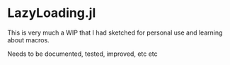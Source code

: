 # LazyLoading.jl

This is very much a WIP that I had sketched for personal use and learning about macros.

Needs to be documented, tested, improved, etc etc